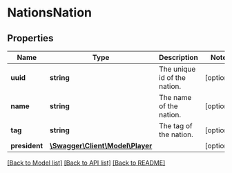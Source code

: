 # NationsNation

## Properties
Name | Type | Description | Notes
------------ | ------------- | ------------- | -------------
**uuid** | **string** | The unique id of the nation. | [optional] 
**name** | **string** | The name of the nation. | [optional] 
**tag** | **string** | The tag of the nation. | [optional] 
**president** | [**\Swagger\Client\Model\Player**](Player.md) |  | [optional] 

[[Back to Model list]](../README.md#documentation-for-models) [[Back to API list]](../README.md#documentation-for-api-endpoints) [[Back to README]](../README.md)


